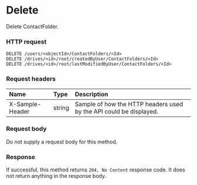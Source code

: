 # Delete

Delete ContactFolder.
### HTTP request
```http
DELETE /users/<objectId>/ContactFolders/<Id>
DELETE /drives/<id>/root/createdByUser/ContactFolders/<Id>
DELETE /drives/<id>/root/lastModifiedByUser/ContactFolders/<Id>

```
### Request headers
| Name       | Type | Description|
|:---------------|:--------|:----------|
| X-Sample-Header  | string  | Sample of how the HTTP headers used by the API could be displayed.|

### Request body
Do not supply a request body for this method.


### Response
If successful, this method returns `204, No Content` response code. It does not return anything in the response body.


<!-- uuid: 73a985dd-0e39-4282-ae65-f88a6f4de8f7
2015-10-09 16:04:04 UTC -->